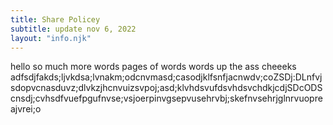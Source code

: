 ```yaml
---
title: Share Policey
subtitle: update nov 6, 2022
layout: "info.njk"
---
```

hello
so much more words 
pages of words
words up the ass cheeeks
adfsdjfakds;ljvkdsa;lvnakm;odcnvmasd;casodjklfsnfjacnwdv;coZSDj:DLnfvjsdopvcnasduvz;dlvkzjhcnvuizsvpoj;asd;klvhdsvufdsvhdsvchdkjcdjSDcODScnsdj;cvhsdfvuefpgufnvse;vsjoerpinvgsepvusehrvbj;skefnvsehrjglnrvuopreajvrei;o